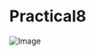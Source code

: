 # Practical8
![Image](https://github.com/user-attachments/assets/e18a2d6e-7ef3-40b8-bd29-09db70eb8e06)
